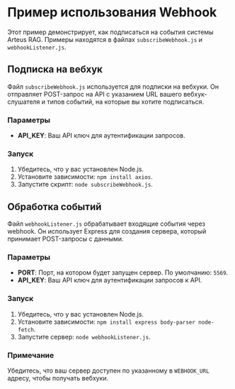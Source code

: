 # Пример использования Webhook

Этот пример демонстрирует, как подписаться на события системы Arteus RAG. Примеры находятся в файлах `subscribeWebhook.js` и `webhookListener.js`.

## Подписка на вебхук

Файл `subscribeWebhook.js` используется для подписки на вебхуки. Он отправляет POST-запрос на API с указанием URL вашего вебхук-слушателя и типов событий, на которые вы хотите подписаться.

### Параметры

- **API_KEY**: Ваш API ключ для аутентификации запросов.

### Запуск

1. Убедитесь, что у вас установлен Node.js.
2. Установите зависимости: `npm install axios`.
3. Запустите скрипт: `node subscribeWebhook.js`.

## Обработка событий

Файл `webhookListener.js` обрабатывает входящие события через webhook. Он использует Express для создания сервера, который принимает POST-запросы с данными.

### Параметры

- **PORT**: Порт, на котором будет запущен сервер. По умолчанию: `5569`.
- **API_KEY**: Ваш API ключ для аутентификации запросов к API.

### Запуск

1. Убедитесь, что у вас установлен Node.js.
2. Установите зависимости: `npm install express body-parser node-fetch`.
3. Запустите сервер: `node webhookListener.js`.

### Примечание

Убедитесь, что ваш сервер доступен по указанному в `WEBHOOK_URL` адресу, чтобы получать вебхуки.

